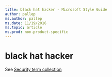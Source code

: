 ```yaml
---
title: black hat hacker - Microsoft Style Guide
author: pallep
ms.author: pallep
ms.date: 11/19/2016
ms.topic: article
ms.prod: non-product-specific
---
```


# black hat hacker

See [Security term collection](/style-guide/a-z-word-list-term-collections/term-collections/security-terms)

